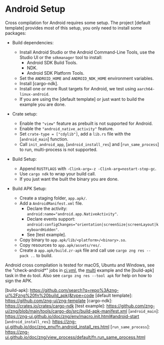 # Android Setup

Cross compilation for Android requires some setup. The project [default template] provides most of this setup, 
you only need to install some packages:

* Build dependencies:
    - Install Android Studio or the Android Command-Line Tools, use the Studio UI or the `sdkmanager` tool to install:
        - Android SDK Build Tools.
        - NDK.
        - Android SDK Platform Tools.
    - Set the `ANDROID_HOME` and `ANDROID_NDK_HOME` environment variables.
    - Install [cargo-ndk].
    - Install one or more Rust targets for Android, we test using `aarch64-linux-android`.
    - If you are using the [default template] or just want to build the example you are done.

* Crate setup:
    - Enable the `"view"` feature as prebuilt is not supported for Android.
    - Enable the `"android_native_activity"` feature.
    - Set `crate-type = ["cdylib"]`, add a `lib.rs` file with the [`android_main`] function.
    - Call `init_android_app`, [`android_install_res`] and [`run_same_process`] to run, multi-process is not supported.

* Build Setup:
    - Append `RUSTFLAGS` with `-Clink-arg=-z -Clink-arg=nostart-stop-gc`.
    - Use `cargo ndk` to wrap your build call.
    - If you just want the built the binary you are done.

* Build APK Setup:
    - Create a staging folder, `app.apk/`.
    - Add a `AndroidManifest.xml` file.
        - Declare the activity: `android:name="android.app.NativeActivity"`.
        - Declare events support: `android:configChanges="orientation|screenSize|screenLayout|keyboardHidden"`.
        - See [test example].
    - Copy binary to `app.apk/lib/<platform>/<binary>.so`.
    - Copy resources to `app.apk/assets/res/`.
    - Create a `app.apk/build.zr-apk` file and call use `cargo zng res --pack ..` to build.

Android cross compilation is tested for macOS, Ubuntu and Windows, see the "check-android*" jobs in [ci.yml],
the [multi](examples/multi/) example and the [build-apk] task in the `do` tool. Also see `cargo zng res --tool apk`
for help on how to sign the APK.

[ci.yml]: ../.github/workflows/ci.yml
[multi]: ../examples/multi/
[build-apk]: https://github.com/search?q=repo%3Azng-ui%2Fzng%20fn%20build_apk(&type=code
[default template]: https://github.com/zng-ui/zng-template
[cargo-ndk]: https://crates.io/crates/cargo-ndk
[test example]: https://github.com/zng-ui/zng/blob/main/tools/cargo-do/src/build-apk-manifest.xml
[`android_main`]: https://zng-ui.github.io/doc/zng/env/macro.init.html#android-start
[`android_install_res`]: https://zng-ui.github.io/doc/zng_env/fn.android_install_res.html
[`run_same_process`]: https://zng-ui.github.io/doc/zng/view_process/default/fn.run_same_process.html